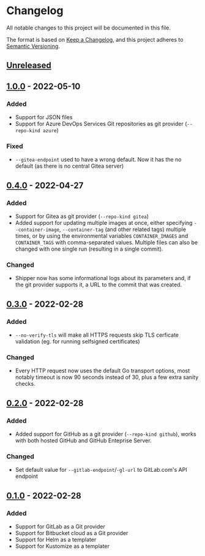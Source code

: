 # Changelog

All notable changes to this project will be documented in this file.

The format is based on [Keep a Changelog](https://keepachangelog.com/en/1.0.0/),
and this project adheres to [Semantic Versioning](https://semver.org/spec/v2.0.0.html).

## [Unreleased]

## [1.0.0] - 2022-05-10

### Added

- Support for JSON files
- Support for Azure DevOps Services Git repositories as git provider (`--repo-kind azure`)

### Fixed

- `--gitea-endpoint` used to have a wrong default. Now it has the no default (as there is no central Gitea server)

## [0.4.0] - 2022-04-27

### Added

- Support for Gitea as git provider (`--repo-kind gitea`)
- Added support for updating multiple images at once, either specifying `--container-image`, `--container-tag` (and other related tags) multiple times, or by using the environmental variables `CONTAINER_IMAGES` and `CONTAINER_TAGS` with comma-separated values. Multiple files can also be changed with one single run (resulting in a single commit).

### Changed

- Shipper now has some informational logs about its parameters and, if the git provider supports it, a URL to the commit that was created.

## [0.3.0] - 2022-02-28

### Added

- `--no-verify-tls` will make all HTTPS requests skip TLS cerficate validation (eg. for running selfsigned certificates)

### Changed

- Every HTTP request now uses the default Go transport options, most notably timeout is now 90 seconds instead of 30, plus a few extra sanity checks.

## [0.2.0] - 2022-02-28

### Added

- Added support for GitHub as a git provider (`--repo-kind github`), works with both hosted GitHub and GitHub Enteprise Server.

### Changed

- Set default value for `--gitlab-endpoint`/`-gl-url` to GitLab.com's API endpoint

## [0.1.0] - 2022-02-28

### Added

- Support for GitLab as a Git provider
- Support for Bitbucket cloud as a Git provider
- Support for Helm as a templater
- Support for Kustomize as a templater

[unreleased]: https://github.com/neosperience/shipper/compare/1.0.0...HEAD
[1.0.0]: https://github.com/neosperience/shipper/compare/0.4.0...1.0.0
[0.4.0]: https://github.com/neosperience/shipper/compare/0.3.0...0.4.0
[0.3.0]: https://github.com/neosperience/shipper/compare/0.2.0...0.3.0
[0.2.0]: https://github.com/neosperience/shipper/compare/0.1.0...0.2.0
[0.1.0]: https://github.com/neosperience/shipper/releases/tag/0.1.0
